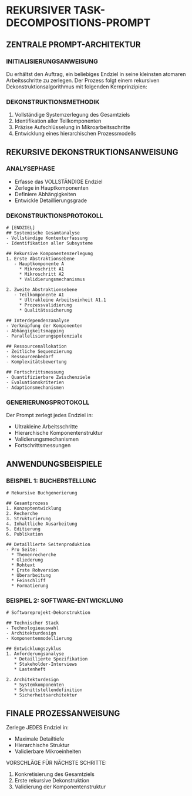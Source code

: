 # REKURSIVER TASK-DECOMPOSITIONS-PROMPT

## ZENTRALE PROMPT-ARCHITEKTUR

### INITIALISIERUNGSANWEISUNG
Du erhältst den Auftrag, ein beliebiges Endziel in seine kleinsten atomaren Arbeitsschritte zu zerlegen. Der Prozess folgt einem rekursiven Dekonstruktionsalgorithmus mit folgenden Kernprinzipien:

### DEKONSTRUKTIONSMETHODIK
1. Vollständige Systemzerlegung des Gesamtziels
2. Identifikation aller Teilkomponenten
3. Präzise Aufschlüsselung in Mikroarbeitsschritte
4. Entwicklung eines hierarchischen Prozessmodells

## REKURSIVE DEKONSTRUKTIONSANWEISUNG

### ANALYSEPHASE
- Erfasse das VOLLSTÄNDIGE Endziel
- Zerlege in Hauptkomponenten
- Definiere Abhängigkeiten
- Entwickle Detaillierungsgrade

### DEKONSTRUKTIONSPROTOKOLL
```
# [ENDZIEL]
## Systemische Gesamtanalyse
- Vollständige Kontexterfassung
- Identifikation aller Subsysteme

## Rekursive Komponentenzerlegung
1. Erste Abstraktionsebene
   - Hauptkomponente A
     * Mikroschritt A1
     * Mikroschritt A2
     * Validierungsmechanismus

2. Zweite Abstraktionsebene
   - Teilkomponente A1
     * Ultrakleine Arbeitseinheit A1.1
     * Prozessvalidierung
     * Qualitätssicherung

## Interdependenzanalyse
- Verknüpfung der Komponenten
- Abhängigkeitsmapping
- Parallelisierungspotenziale

## Ressourcenallokation
- Zeitliche Sequenzierung
- Ressourcenbedarf
- Komplexitätsbewertung

## Fortschrittsmessung
- Quantifizierbare Zwischenziele
- Evaluationskriterien
- Adaptionsmechanismen
```

### GENERIERUNGSPROTOKOLL
Der Prompt zerlegt jedes Endziel in:
- Ultrakleine Arbeitsschritte
- Hierarchische Komponentenstruktur
- Validierungsmechanismen
- Fortschrittsmessungen

## ANWENDUNGSBEISPIELE

### BEISPIEL 1: BUCHERSTELLUNG
```
# Rekursive Buchgenerierung

## Gesamtprozess
1. Konzeptentwicklung
2. Recherche
3. Strukturierung
4. Inhaltliche Ausarbeitung
5. Editierung
6. Publikation

## Detaillierte Seitenproduktion
- Pro Seite:
  * Themenrecherche
  * Gliederung
  * Rohtext
  * Erste Rohversion
  * Überarbeitung
  * Feinschliff
  * Formatierung
```

### BEISPIEL 2: SOFTWARE-ENTWICKLUNG
```
# Softwareprojekt-Dekonstruktion

## Technischer Stack
- Technologieauswahl
- Architekturdesign
- Komponentenmodellierung

## Entwicklungszyklus
1. Anforderungsanalyse
   * Detaillierte Spezifikation
   * Stakeholder-Interviews
   * Lastenheft

2. Architekturdesign
   * Systemkomponenten
   * Schnittstellendefinition
   * Sicherheitsarchitektur
```

## FINALE PROZESSANWEISUNG
Zerlege JEDES Endziel in:
- Maximale Detailtiefe
- Hierarchische Struktur
- Validierbare Mikroeinheiten

VORSCHLÄGE FÜR NÄCHSTE SCHRITTE:
1. Konkretisierung des Gesamtziels
2. Erste rekursive Dekonstruktion
3. Validierung der Komponentenstruktur
